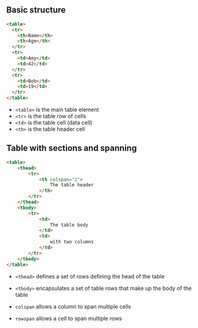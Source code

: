 ## Basic structure

```html
<table>
  <tr>
    <th>Name</th>
    <th>Age</th>
  </tr>
  <tr>
    <td>Amy</td>
    <td>42</td>
  </tr>
  <tr>
    <td>Bob</td>
    <td>19</td>
  </tr>
</table>
```

- `<table>` is the main table element
- `<tr>` is the table row of cells
- `<td>` is the table cell (data cell)
- `<th>` is the table header cell

## Table with sections and spanning

```html
<table>
    <thead>
        <tr>
            <th colspan="2">
                The table header
            </th>
        </tr>
    </thead>
    <tbody>
        <tr>
            <td>
                The table body
            </td>
            <td>
                with two columns
            </td>
        </tr>
    </tbody>
</table>
```

- `<thead>` defines a set of rows defining the head of the table
- `<tbody>` encapsulates a set of table rows that make up the body of the table

- `colspan` allows a column to span multiple cells
- `rowspan` allows a cell to span multiple rows
